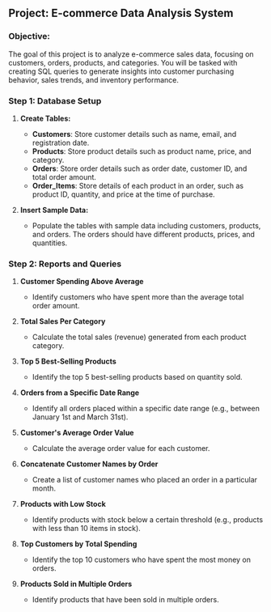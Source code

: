 ## **Project: E-commerce Data Analysis System**

### **Objective:**
The goal of this project is to analyze e-commerce sales data, focusing on customers, orders, products, and categories. You will be tasked with creating SQL queries to generate insights into customer purchasing behavior, sales trends, and inventory performance.

### **Step 1: Database Setup**

1. **Create Tables:**
   - **Customers**: Store customer details such as name, email, and registration date.
   - **Products**: Store product details such as product name, price, and category.
   - **Orders**: Store order details such as order date, customer ID, and total order amount.
   - **Order_Items**: Store details of each product in an order, such as product ID, quantity, and price at the time of purchase.

2. **Insert Sample Data:**
   - Populate the tables with sample data including customers, products, and orders. The orders should have different products, prices, and quantities.

### **Step 2: Reports and Queries**

1. **Customer Spending Above Average**
   - Identify customers who have spent more than the average total order amount.

2. **Total Sales Per Category**
   - Calculate the total sales (revenue) generated from each product category.

3. **Top 5 Best-Selling Products**
   - Identify the top 5 best-selling products based on quantity sold.

4. **Orders from a Specific Date Range**
   - Identify all orders placed within a specific date range (e.g., between January 1st and March 31st).

5. **Customer's Average Order Value**
   - Calculate the average order value for each customer.

6. **Concatenate Customer Names by Order**
   - Create a list of customer names who placed an order in a particular month.

7. **Products with Low Stock**
   - Identify products with stock below a certain threshold (e.g., products with less than 10 items in stock).

8. **Top Customers by Total Spending**
   - Identify the top 10 customers who have spent the most money on orders.

9. **Products Sold in Multiple Orders**
   - Identify products that have been sold in multiple orders.
